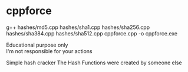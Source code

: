 # cppforce   
g++ hashes/md5.cpp hashes/sha1.cpp hashes/sha256.cpp hashes/sha384.cpp hashes/sha512.cpp cppforce.cpp -o cppforce.exe   


Educational purpose only             
I'm not responsible for your actions    

Simple hash cracker
The Hash Functions were created by someone else
